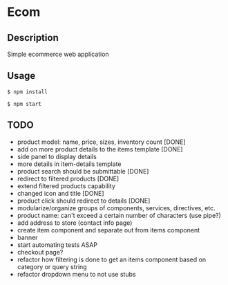# Ecom

## Description
Simple ecommerce web application

## Usage

`$ npm install`

`$ npm start`

## TODO

- product model: name, price, sizes, inventory count [DONE]
- add on more product details to the items template [DONE]
- side panel to display details
- more details in item-details template
- product search should be submittable [DONE]
- redirect to filtered products [DONE]
- extend filtered products capability
- changed icon and title [DONE]
- product click should redirect to details [DONE]
- modularize/organize groups of components, services, directives, etc.
- product name: can't exceed a certain number of characters (use pipe?)
- add address to store (contact info page)
- create item component and separate out from items component
- banner
- start automating tests ASAP
- checkout page?
- refactor how filtering is done to get an items component based on category or query string
- refactor dropdown menu to not use stubs

